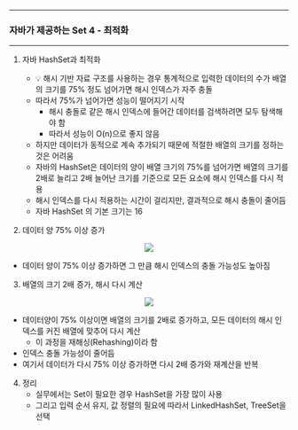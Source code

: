 -----
### 자바가 제공하는 Set 4 - 최적화
-----
1. 자바 HashSet과 최적화
   - 💡 해시 기반 자료 구조를 사용하는 경우 통계적으로 입력한 데이터의 수가 배열의 크기를 75% 정도 넘어가면 해시 인덱스가 자주 충돌
   - 따라서 75%가 넘어가면 성능이 떨어지기 시작
     + 해시 충돌로 같은 해시 인덱스에 들어간 데이터를 검색하려면 모두 탐색해야 함
     + 따라서 성능이 O(n)으로 좋지 않음
   - 하지만 데이터가 동적으로 계속 추가되기 때문에 적절한 배열의 크기를 정하는 것은 어려움
   - 자바의 HashSet은 데이터의 양이 배열 크기의 75%를 넘어가면 배열의 크기를 2배로 늘리고 2배 늘어난 크기를 기준으로 모든 요소에 해시 인덱스를 다시 적용
   - 해시 인덱스를 다시 적용하는 시간이 걸리지만, 결과적으로 해시 충돌이 줄어듬
   - 자바 HashSet 의 기본 크기는 16

2. 데이터 양 75% 이상 증가
<div align="center">
<img src="https://github.com/user-attachments/assets/a1221513-5aab-4fe7-887f-4c4280bfe668">
</div>

  - 데이터 양이 75% 이상 증가하면 그 만큼 해시 인덱스의 충돌 가능성도 높아짐

3. 배열의 크기 2배 증가, 해시 다시 계산
<div align="center">
<img src="https://github.com/user-attachments/assets/2e055a3b-cb99-422d-8a11-84bf71fc7e7e">
</div>

  - 데이터양이 75% 이상이면 배열의 크기를 2배로 증가하고, 모든 데이터의 해시 인덱스를 커진 배열에 맞추어 다시 계산
    + 이 과정을 재해싱(Rehashing)이라 함
  - 인덱스 충돌 가능성이 줄어듬
  - 여기서 데이터가 다시 75% 이상 증가하면 다시 2배 증가와 재계산을 반복

4. 정리
   - 실무에서는 Set이 필요한 경우 HashSet을 가장 많이 사용
   - 그리고 입력 순서 유지, 값 정렬의 필요에 따라서 LinkedHashSet, TreeSet을 선택
